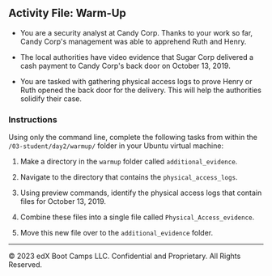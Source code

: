 ## Activity File: Warm-Up

- You are a security analyst at Candy Corp. Thanks to your work so far, Candy Corp's management was able to apprehend Ruth and Henry.

- The local authorities have video evidence that Sugar Corp delivered a cash payment to Candy Corp's back door on October 13, 2019.

- You are tasked with gathering physical access logs to prove Henry or Ruth opened the back door for the delivery. This will help the authorities solidify their case.

### Instructions

Using only the command line, complete the following tasks from within the `/03-student/day2/warmup/` folder in your Ubuntu virtual machine:
  
  1. Make a directory in the `warmup` folder called `additional_evidence`.

  2. Navigate to the directory that contains the `physical_access_logs`.

  3. Using preview commands, identify the physical access logs that contain files for October 13, 2019.

  4. Combine these files into a single file called `Physical_Access_evidence`.
  
  5. Move this new file over to the `additional_evidence` folder.
  
---

© 2023 edX Boot Camps LLC. Confidential and Proprietary. All Rights Reserved.

